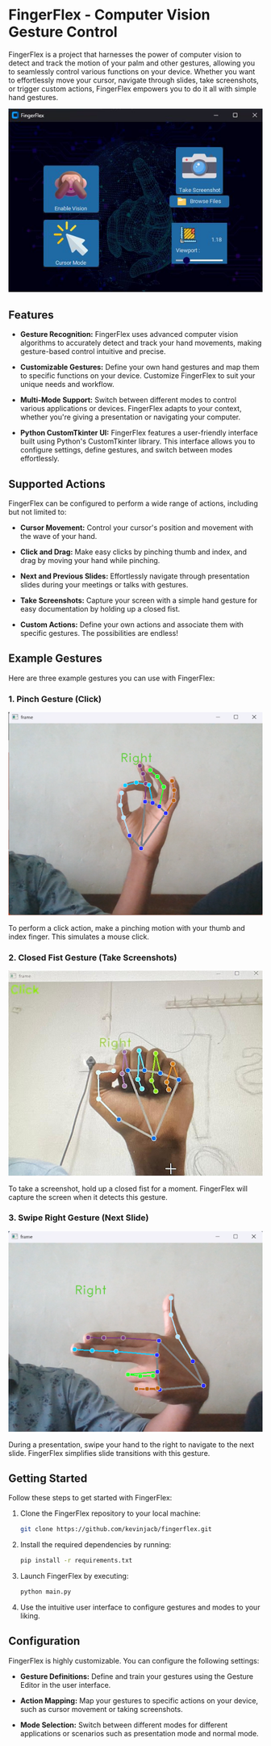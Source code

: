 # FingerFlex - Computer Vision Gesture Control

FingerFlex is a project that harnesses the power of computer vision to detect and track the motion of your palm and other gestures, allowing you to seamlessly control various functions on your device. Whether you want to effortlessly move your cursor, navigate through slides, take screenshots, or trigger custom actions, FingerFlex empowers you to do it all with simple hand gestures.

![FingerFlex in Action](images/ui.jpg)

## Features

- **Gesture Recognition:** FingerFlex uses advanced computer vision algorithms to accurately detect and track your hand movements, making gesture-based control intuitive and precise.

- **Customizable Gestures:** Define your own hand gestures and map them to specific functions on your device. Customize FingerFlex to suit your unique needs and workflow.

- **Multi-Mode Support:** Switch between different modes to control various applications or devices. FingerFlex adapts to your context, whether you're giving a presentation or navigating your computer.

- **Python CustomTkinter UI:** FingerFlex features a user-friendly interface built using Python's CustomTkinter library. This interface allows you to configure settings, define gestures, and switch between modes effortlessly.

## Supported Actions

FingerFlex can be configured to perform a wide range of actions, including but not limited to:

- **Cursor Movement:** Control your cursor's position and movement with the wave of your hand.

- **Click and Drag:** Make easy clicks by pinching thumb and index, and drag by moving your hand while pinching.

- **Next and Previous Slides:** Effortlessly navigate through presentation slides during your meetings or talks with gestures.

- **Take Screenshots:** Capture your screen with a simple hand gesture for easy documentation by holding up a closed fist.

- **Custom Actions:** Define your own actions and associate them with specific gestures. The possibilities are endless!

## Example Gestures

Here are three example gestures you can use with FingerFlex:

### 1. Pinch Gesture (Click)

![Pinch Gesture](images/pinch.png)

To perform a click action, make a pinching motion with your thumb and index finger. This simulates a mouse click.

### 2. Closed Fist Gesture (Take Screenshots)

![Closed Fist Gesture](images/screenshot.jpg)

To take a screenshot, hold up a closed fist for a moment. FingerFlex will capture the screen when it detects this gesture.

### 3. Swipe Right Gesture (Next Slide)

![Swipe Right Gesture](images/next.png)

During a presentation, swipe your hand to the right to navigate to the next slide. FingerFlex simplifies slide transitions with this gesture.

## Getting Started

Follow these steps to get started with FingerFlex:

1. Clone the FingerFlex repository to your local machine:

   ```bash
   git clone https://github.com/kevinjacb/fingerflex.git
   ```

2. Install the required dependencies by running:

   ```bash
   pip install -r requirements.txt
   ```

3. Launch FingerFlex by executing:

   ```bash
   python main.py
   ```

4. Use the intuitive user interface to configure gestures and modes to your liking.

## Configuration

FingerFlex is highly customizable. You can configure the following settings:

- **Gesture Definitions:** Define and train your gestures using the Gesture Editor in the user interface.

- **Action Mapping:** Map your gestures to specific actions on your device, such as cursor movement or taking screenshots.

- **Mode Selection:** Switch between different modes for different applications or scenarios such as presentation mode and normal mode.

